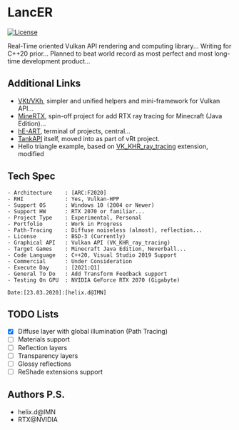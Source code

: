 # LancER

[![License](https://img.shields.io/badge/License-BSD%203--Clause-blue.svg)](https://opensource.org/licenses/BSD-3-Clause)

Real-Time oriented Vulkan API rendering and computing library...
Writing for C++20 prior...
Planned to beat world record as most perfect and most long-time development product...

## Additional Links

- [VKt/VKh](https://github.com/world8th/vkt), simpler and unified helpers and mini-framework for Vulkan API...
- [MineRTX](https://github.com/hyperearth/MineRTX), spin-off project for add RTX ray tracing for Minecraft (Java Edition)...
- [hE-ART](https://github.com/hyperearth/hE-ART), terminal of projects, central...
- [TankAPI](https://github.com/world8th/vRt/tree/TankAPI) itself, moved into as part of vRt project. 
- Hello triangle example, based on [VK_KHR_ray_tracing](https://github.com/helixd-2k18/VK_KHR_ray_tracing) extension, modified

## Tech Spec

```MD
- Architecture    : [ARC:F2020]
- RHI             : Yes, Vulkan-HPP
- Support OS      : Windows 10 (2004 or Newer)
- Support HW      : RTX 2070 or familiar...
- Project Type    : Experimental, Personal
- Portfolio       : Work in Progress
- Path-Tracing    : Diffuse noiseless (almost), reflection...
- License         : BSD-3 (Currently)
- Graphical API   : Vulkan API (VK_KHR_ray_tracing)
- Target Games    : Minecraft Java Edition, Neverball...
- Code Language   : C++20, Visual Studio 2019 Support
- Commercial      : Under Consideration
- Execute Day     : [2021:Q1]
- General To Do   : Add Transform Feedback support
- Testing On GPU  : NVIDIA GeForce RTX 2070 (Gigabyte)

Date:[23.03.2020]:[helix.d@IMN]
```

## TODO Lists

- [x] Diffuse layer with global illumination (Path Tracing)
- [ ] Materials support
- [ ] Reflection layers
- [ ] Transparency layers
- [ ] Glossy reflections
- [ ] ReShade extensions support

## Authors P.S.

- helix.d@IMN
- RTX@NVIDIA
